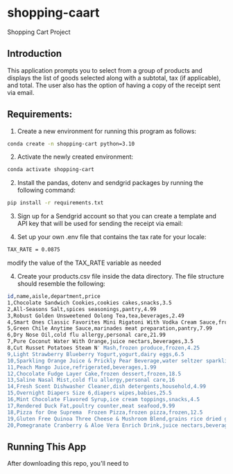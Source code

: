# shopping-caart
Shopping Cart Project

## Introduction

This application prompts you to select from a group of products and displays the list of goods selected along with a subtotal, tax (if applicable), and total. The user also has the option of having a copy of the receipt sent via email.

## Requirements:

1. Create a new environment for running this program as follows:

```sh
conda create -n shopping-cart python=3.10
```
2. Activate the newly created environment:
```sh
conda activate shopping-cart
```

2. Install the pandas, dotenv and sendgrid packages by running the following command:

```sh
pip install -r requirements.txt
```
3. Sign up for a Sendgrid account so that you can create a template and API key that will be used for sending the receipt via email:

3. Set up your own .env file that contains the tax rate for your locale:

```sh
TAX_RATE = 0.0875
```
modify the value of the TAX_RATE variable as needed

4. Create your products.csv file inside the data directory. The file structure should resemble the following:
```sh
id,name,aisle,department,price
1,Chocolate Sandwich Cookies,cookies cakes,snacks,3.5
2,All-Seasons Salt,spices seasonings,pantry,4.99
3,Robust Golden Unsweetened Oolong Tea,tea,beverages,2.49
4,Smart Ones Classic Favorites Mini Rigatoni With Vodka Cream Sauce,frozen meals,frozen,6.99
5,Green Chile Anytime Sauce,marinades meat preparation,pantry,7.99
6,Dry Nose Oil,cold flu allergy,personal care,21.99
7,Pure Coconut Water With Orange,juice nectars,beverages,3.5
8,Cut Russet Potatoes Steam N' Mash,frozen produce,frozen,4.25
9,Light Strawberry Blueberry Yogurt,yogurt,dairy eggs,6.5
10,Sparkling Orange Juice & Prickly Pear Beverage,water seltzer sparkling water,beverages,2.99
11,Peach Mango Juice,refrigerated,beverages,1.99
12,Chocolate Fudge Layer Cake,frozen dessert,frozen,18.5
13,Saline Nasal Mist,cold flu allergy,personal care,16
14,Fresh Scent Dishwasher Cleaner,dish detergents,household,4.99
15,Overnight Diapers Size 6,diapers wipes,babies,25.5
16,Mint Chocolate Flavored Syrup,ice cream toppings,snacks,4.5
17,Rendered Duck Fat,poultry counter,meat seafood,9.99
18,Pizza for One Suprema  Frozen Pizza,frozen pizza,frozen,12.5
19,Gluten Free Quinoa Three Cheese & Mushroom Blend,grains rice dried goods,dry goods pasta,3.99
20,Pomegranate Cranberry & Aloe Vera Enrich Drink,juice nectars,beverages,4.25
```


## Running This App

After downloading this repo, you\'ll need to